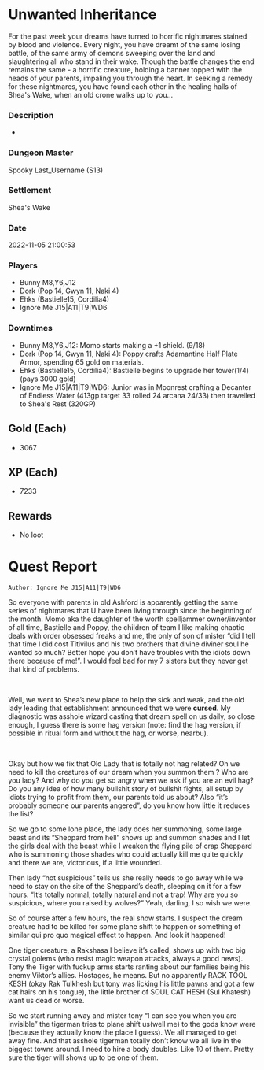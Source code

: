 # Unwanted Inheritance
For the past week your dreams have turned to horrific nightmares stained by blood and violence. Every night, you have dreamt of the same losing battle, of the same army of demons sweeping over the land and slaughtering all who stand in their wake. Though the battle changes the end remains the same - a horrific creature, holding a banner topped with the heads of your parents, impaling you through the heart. In seeking a remedy for these nightmares, you have found each other in the healing halls of Shea's Wake, when an old crone walks up to you...
### Description
-
### Dungeon Master
Spooky Last_Username (S13)
### Settlement
Shea's Wake
### Date
2022-11-05 21:00:53
### Players
* Bunny M8,Y6,J12
* Dork (Pop 14, Gwyn 11, Naki 4)
* Ehks (Bastielle15, Cordilia4)
* Ignore Me J15|A11|T9|WD6
### Downtimes
* Bunny M8,Y6,J12: Momo starts making a +1 shield. (9/18)
* Dork (Pop 14, Gwyn 11, Naki 4): Poppy crafts Adamantine Half Plate Armor, spending 65 gold on materials.
* Ehks (Bastielle15, Cordilia4): Bastielle begins to upgrade her tower(1/4) (pays 3000 gold)
* Ignore Me J15|A11|T9|WD6: Junior was in Moonrest crafting a Decanter of Endless Water (413gp target 33 rolled 24 arcana 24/33) then travelled to Shea's Rest (320GP)
## Gold (Each)
* 3067
## XP (Each)
* 7233
## Rewards
* No loot
# Quest Report
`Author: Ignore Me J15|A11|T9|WD6`


So everyone with parents in old Ashford is apparently getting the same series of nightmares that U have been living through since the beginning of the month. Momo aka the daughter of the worth spelljammer owner/inventor of all time, Bastielle and Poppy, the children of team I like making chaotic deals with order obsessed freaks and me, the only of son of mister “did I tell that time I did cost Titivilus and his two brothers that divine diviner soul he wanted so much? Better hope you don’t have troubles with the idiots down there because of me!”. I would feel bad for my 7 sisters but they never get that kind of problems.

&nbsp;

Well, we went to Shea’s new place to help the sick and weak, and the old lady leading that establishment announced that we were **cursed**. My diagnostic was asshole wizard casting that dream spell on us daily, so close enough, I guess there is some hag version (note: find the hag version, if possible in ritual form and without the hag, or worse, nearbu).

&nbsp;

 Okay but how we fix that Old Lady that is totally not hag related? Oh we need to kill the creatures of our dream when you summon them ? Who are you lady? And why do you get so angry when we ask if you are an evil hag? Do you any idea of how many bullshit story of bullshit fights, all setup by idiots trying to profit from them, our parents told us about? Also “it’s probably someone our parents angered”, do you know how little it reduces the list?

So we go to some lone place, the lady does her summoning, some large beast and its “Sheppard from hell” shows up and summon shades and I let the girls deal with the beast while I weaken the flying pile of crap Sheppard who is summoning those shades who could actually kill me quite quickly and there we are, victorious, if a little wounded. 

Then lady “not suspicious” tells us she really needs to go away while we need to stay on the site of the Sheppard’s death, sleeping on it for a few hours. “It’s totally normal, totally natural and not a trap! Why are you so suspicious, where you raised by wolves?” Yeah, darling, I so wish we were.

So of course after a few hours, the real show starts. I suspect the dream creature had to be killed for some plane shift to happen or something of similar qui pro quo magical effect to happen. And look it happened! 

One tiger creature, a Rakshasa I believe it’s called, shows up with two big crystal golems (who resist magic weapon attacks, always a good news). Tony the Tiger with fuckup arms starts ranting about our families being his enemy Viktor’s allies. Hostages, he means. But no apparently RACK TOOL KESH (okay Rak Tulkhesh but tony was licking his little pawns and got a few cat hairs on his tongue), the little brother of SOUL CAT HESH (Sul Khatesh) want us dead or worse. 

So we start running away and mister tony “I can see you when you are invisible” the tigerman tries to plane shift us(well me) to the gods know were (because they actually know the place I guess). We all managed to get away fine. And that asshole tigerman totally don’t know we all live in the biggest towns around. I need to hire a body doubles. Like 10 of them. Pretty sure the tiger will shows up to be one of them.